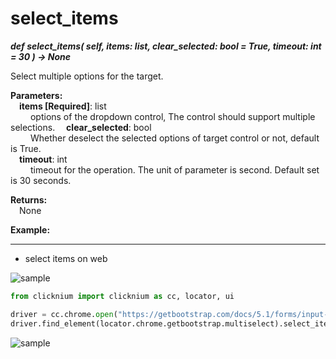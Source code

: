 # select_items
***def select_items(
        self,
        items: list,
        clear_selected: bool = True,
        timeout: int = 30
    ) -> None***  

Select multiple options for the target.  

**Parameters:**  
    &emsp;**items [Required]**: list  
        &emsp;&emsp; options of the dropdown control, The control should support multiple selections.
    &emsp;**clear_selected**: bool  
        &emsp;&emsp; Whether deselect the selected options of target control or not, default is True.    
    &emsp;**timeout**: int  
        &emsp;&emsp; timeout for the operation. The unit of parameter is second. Default set is 30 seconds.   

**Returns:**  
    &emsp;None

**Example:**
***
- select items on web
  
![sample](../../../img/select_items_sample1.png)  
```python
from clicknium import clicknium as cc, locator, ui

driver = cc.chrome.open("https://getbootstrap.com/docs/5.1/forms/input-group/")
driver.find_element(locator.chrome.getbootstrap.multiselect).select_item({'One', 'Three'})

```

![sample](../../../img/select_items_sample2.png)  